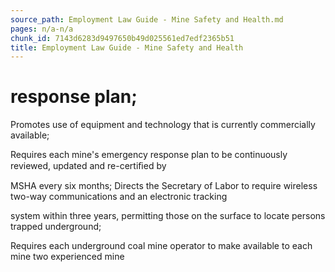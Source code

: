 ```yaml
---
source_path: Employment Law Guide - Mine Safety and Health.md
pages: n/a-n/a
chunk_id: 7143d6283d9497650b49d025561ed7edf2365b51
title: Employment Law Guide - Mine Safety and Health
---
```

# response plan;

Promotes use of equipment and technology that is currently commercially available;

Requires each mine's emergency response plan to be continuously reviewed, updated and re-certiﬁed by

MSHA every six months; Directs the Secretary of Labor to require wireless two-way communications and an electronic tracking

system within three years, permitting those on the surface to locate persons trapped underground;

Requires each underground coal mine operator to make available to each mine two experienced mine
